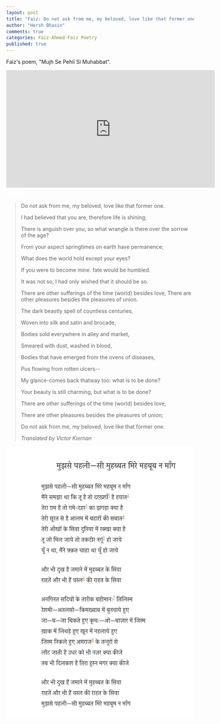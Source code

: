 ```yaml
---
layout: post
title: "Faiz: Do not ask from me, my beloved, love like that former one"
author: "Hersh Bhasin"
comments: true
categories: Faiz-Ahmed-Faiz Poetry
published: true
---
```




Faiz's poem, "Mujh Se Pehli Si Muhabbat".

<iframe width="560" height="315" src="https://www.youtube.com/embed/nPTlhLb75fk" frameborder="0" allow="accelerometer; autoplay; encrypted-media; gyroscope; picture-in-picture" allowfullscreen></iframe>

<img src="../assets/spacer.png" alt="Sahil Ludhianvi" style="width:52px;height:20px;">

>Do not ask from me, my beloved, love like that former one.
>
> I had believed that you are, therefore life is shining;
>
>There is anguish over you, so what wrangle is there over the sorrow of the age?
>
>From your aspect springtimes on earth have permanence; 
>
>What does the world hold except your eyes?
>
>If you were to become mine. fate would be humbled.
>
>It was not so, I had only wished that it should be so.
>
> There are other sufferings of the time (world) besides love, There are other  pleasures besides the pleasures of union. 
>
>The dark beastly spell of countless centuries,
>
>Woven into silk and satin and brocade,
>
> Bodies sold everywhere in alley and market,
>
>Smeared with dust, washed in blood,
>
>Bodies that have emerged from the ovens of diseases,
>
>Pus flowing from rotten ulcers--
>
>My glance-comes back thatway too: what is to be done? 
>
>Your beauty is still charming, but what is to be done? 
>
>There are other sufferings of the time (world) besides love, 
>
>There are other pleasures besides the pleasures of union; 
>
>Do not ask from me, my beloved, love like that former one.
>
>*Translated by Victor Kiernan*

![faiz-muj-se](../assets/faiz-muj-se.png)




